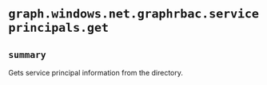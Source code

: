 # `graph.windows.net.graphrbac.serviceprincipals.get`

## `summary`
Gets service principal information from the directory.


